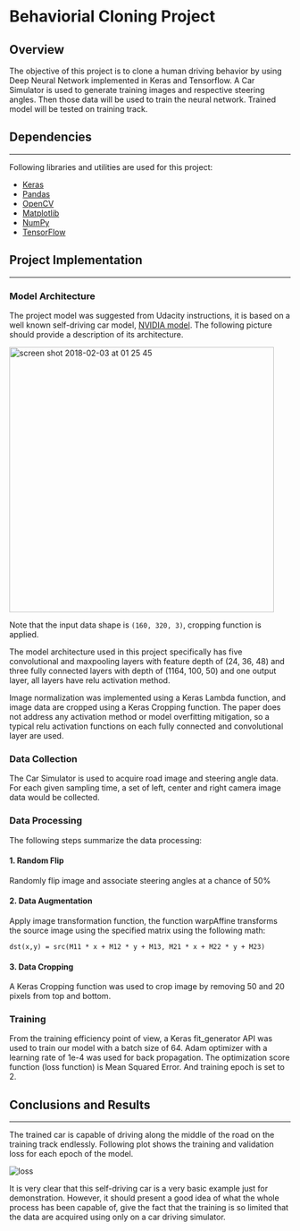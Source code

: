 # Behaviorial Cloning Project

Overview
---
The objective of this project is to clone a human driving behavior by using Deep Neural Network implemented in Keras and Tensorflow. A Car Simulator is used to generate training images and respective steering angles. Then those data will be used to train the neural network. Trained model will be tested on training track.

## Dependencies
---
Following libraries and utilities are used for this project:

- [Keras](https://keras.io/)
- [Pandas](http://pandas.pydata.org/)
- [OpenCV](http://opencv.org/)
- [Matplotlib](http://matplotlib.org/)
- [NumPy](http://www.numpy.org/)
- [TensorFlow](http://tensorflow.org)

## Project Implementation
---
### Model Architecture

The project model was suggested from Udacity instructions, it is based on a well known self-driving car model, [NVIDIA model](https://images.nvidia.com/content/tegra/automotive/images/2016/solutions/pdf/end-to-end-dl-using-px.pdf). The following picture should provide a description of its architecture.

<img width="474" alt="screen shot 2018-02-03 at 01 25 45" src="https://user-images.githubusercontent.com/21351949/35763769-426fd35c-0881-11e8-92a8-200bfbc77f71.png">

Note that the input data shape is `(160, 320, 3)`, cropping function is applied.

The model architecture used in this project specifically has five convolutional and maxpooling layers with feature depth of (24, 36, 48) and three fully connected layers with depth of (1164, 100, 50) and one output layer, all layers have relu activation method.

Image normalization was implemented using a Keras Lambda function, and image data are cropped using a Keras Cropping function. The paper does not address any activation method or model overfitting mitigation, so a typical relu activation functions on each fully connected and convolutional layer are used.

### Data Collection

The Car Simulator is used to acquire road image and steering angle data. For each given sampling time, a set of left, center and right camera image data would be collected.

### Data Processing

The following steps summarize the data processing:

#### 1. Random Flip

Randomly flip image and associate steering angles at a chance of 50%

#### 2. Data Augmentation

Apply image transformation function, the function warpAffine transforms the source image using the specified matrix using the following math:

```
dst(x,y) = src(M11 * x + M12 * y + M13, M21 * x + M22 * y + M23)
```

#### 3. Data Cropping

A Keras Cropping function was used to crop image by removing 50 and 20 pixels from top and bottom.

### Training

From the training efficiency point of view, a Keras fit_generator API was used to train our model with a batch size of 64. Adam optimizer with a learning rate of 1e-4 was used for back propagation. The optimization score function (loss function) is Mean Squared Error. And training epoch is set to 2.

## Conclusions and Results
---
The trained car is capable of driving along the middle of the road on the training track endlessly. Following plot shows the training and validation loss for each epoch of the model.

![loss](https://user-images.githubusercontent.com/21351949/35763756-fe7ca076-0880-11e8-94de-f4edc0da7374.png)

It is very clear that this self-driving car is a very basic example just for demonstration. However, it should present a good idea of what the whole process has been capable of, give the fact that the training is so limited that the data are acquired using only on a car driving simulator.
